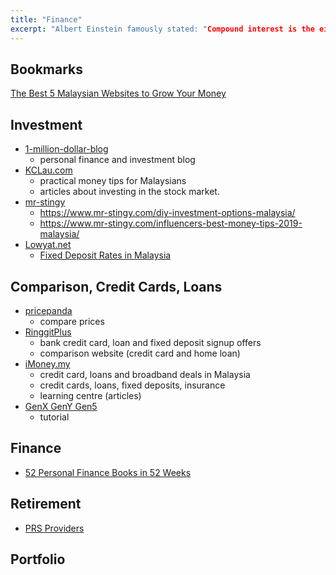 ```yaml
---
title: "Finance"
excerpt: "Albert Einstein famously stated: "Compound interest is the eighth wonder of the world. He who understands it, earns it... he who doesn’t... pays it.""
---
```


## Bookmarks
[The Best 5 Malaysian Websites to Grow Your Money](https://www.mr-stingy.com/best-5-malaysian-sites-grow-your-money/)



## Investment
- [1-million-dollar-blog](https://1-million-dollar-blog.com/)
    - personal finance and investment blog
- [KCLau.com](https://kclau.com/)
    - practical money tips for Malaysians
    - articles about investing in the stock market.
- [mr-stingy](https://www.mr-stingy.com/)
    - <https://www.mr-stingy.com/diy-investment-options-malaysia/>
    - <https://www.mr-stingy.com/influencers-best-money-tips-2019-malaysia/>
- [Lowyat.net](https://forum.lowyat.net/FinanceBusinessandInvestmentHouse)
    - [Fixed Deposit Rates in Malaysia](https://forum.lowyat.net/index.php?showtopic=4154481&st=)



## Comparison, Credit Cards, Loans
- [pricepanda](https://www.pricepanda.com.my/)
    - compare prices
- [RinggitPlus](https://ringgitplus.com/en/)
    - bank credit card, loan and fixed deposit signup offers
    - comparison website (credit card and home loan)
- [iMoney.my](https://www.imoney.my/)
    - credit card, loans and broadband deals in Malaysia
    - credit cards, loans, fixed deposits, insurance
    - learning centre (articles)
- [GenX GenY Gen5](https://genxgenygenz.com/fixed-deposit/)
    - tutorial



## Finance
- [52 Personal Finance Books in 52 Weeks](https://www.thesimpledollar.com/52-personal-finance-books-in-52-weeks/)



## Retirement
- [PRS Providers](https://www.ppa.my/prs-providers/)



## Portfolio